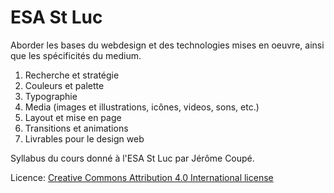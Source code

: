 # ESA St Luc

Aborder les bases du webdesign et des technologies mises en oeuvre, ainsi que les spécificités du medium.

1. Recherche et stratégie
2. Couleurs et palette
3. Typographie
4. Media (images et illustrations, icônes, videos, sons, etc.)
5. Layout et mise en page
6. Transitions et animations
7. Livrables pour le design web

Syllabus du cours donné à l'ESA St Luc par Jérôme Coupé.

Licence: [Creative Commons Attribution 4.0 International license](https://creativecommons.org/licenses/by/4.0/)
